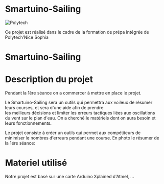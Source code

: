 # Smartuino-Sailing
![Polytech](http://www.polytechnice.fr/jahia/jsp/jahia/templates/inc/img/polytech_nice-sophia.png)

Ce projet est réalisé dans le cadre de la formation de prépa intégrée de Polytech'Nice Sophia

# Smartuino-Sailing




# Description du projet
Pendant la 1ère séance on a commercer à mettre en place le projet.
    
Le Smartuino-Sailing sera un outils qui permettra aux voileux de résumer leurs courses, et sera d'une aide afin de prendre             
les meilleurs décisions et limiter les erreurs tactiques liées aux oscillations du vent sur le plan d'eau.
On a cherché le matériels dont on aura besoin et leurs fonctionnements.
       
Le projet consiste à créer un outils qui permet aux compétiteurs de minimiser le nombres d'erreurs pendant une course.
En photo le résumer de la 1ére séance:

# Materiel utilisé

Notre projet est basé sur une carte Arduino Xplained d'Atmel, ...




